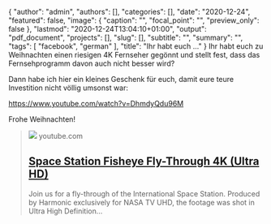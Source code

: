 {
   "author": "admin",
   "authors": [],
   "categories": [],
   "date": "2020-12-24",
   "featured": false,
   "image": {
      "caption": "",
      "focal_point": "",
      "preview_only": false
   },
   "lastmod": "2020-12-24T13:04:10+01:00",
   "output": "pdf_document",
   "projects": [],
   "slug": [],
   "subtitle": "",
   "summary": "",
   "tags": [
      "facebook",
      "german"
   ],
   "title": "Ihr habt euch ..."
}
Ihr habt euch zu Weihnachten einen riesigen 4K Fernseher gegönnt und stellt fest, dass das Fernsehprogramm davon auch nicht besser wird? 

Dann habe ich hier ein kleines Geschenk für euch, damit eure teure Investition nicht völlig umsonst war:

https://www.youtube.com/watch?v=DhmdyQdu96M

Frohe Weihnachten!
> [![](https://i.ytimg.com/vi/DhmdyQdu96M/maxresdefault.jpg)](https://www.youtube.com/watch?v=DhmdyQdu96M)
> youtube.com
> ## [Space Station Fisheye Fly-Through 4K (Ultra HD)](https://www.youtube.com/watch?v=DhmdyQdu96M)
>
>Join us for a fly-through of the International Space Station. Produced by Harmonic exclusively for NASA TV UHD, the footage was shot in Ultra High Definition...
